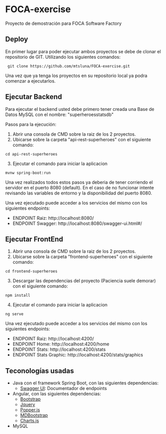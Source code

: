 # FOCA-exercise
Proyecto de demostración para FOCA Software Factory

## Deploy
En primer lugar para poder ejecutar ambos proyectos se debe de clonar el repositorio de GIT.
Utilizando los siguientes comandos:
``` curl
 git clone https://github.com/mtsluna/FOCA-exercise.git
```

Una vez que ya tenga los proyectos en su repositorio local ya podra comenzar a ejecutarlos.

## Ejecutar Backend
Para ejecutar el backend usted debe primero tener creada una Base de Datos MySQL con el nombre: "superheroesstatsdb"

Pasos para la ejecución:

1. Abrir una consola de CMD sobre la raiz de los 2 proyectos.
2. Ubicarse sobre la carpeta "api-rest-superheroes" con el siguiente comando:
``` curl
cd api-rest-superheroes
```
3. Ejecutar el comando para iniciar la aplicacion
``` curl
mvnw spring-boot:run
```

Una vez realizados todos estos pasos ya deberia de tener corriendo el servidor en el puerto 8080 (default). 
En el caso de no funcionar intente revisando las variables de entorno y la disponibilidad del puerto 8080.

Una vez ejecutado puede acceder a los servicios del mismo con los siguientes endpoints:
- ENDPOINT Raiz: http://localhost:8080/
- ENDPOINT Swagger: http://localhost:8080/swagger-ui.html#/

## Ejecutar FrontEnd
1. Abrir una consola de CMD sobre la raiz de los 2 proyectos.
2. Ubicarse sobre la carpeta "frontend-superheroes" con el siguiente comando:
``` curl
cd frontend-superheroes
```
3. Descargar las dependencias del proyecto (Paciencia suele demorar) con el siguiente comando:
``` curl
npm install
```
4. Ejecutar el comando para iniciar la aplicacion
``` curl
ng serve
```

Una vez ejecutado puede acceder a los servicios del mismo con los siguientes endpoints:
- ENDPOINT Raiz: http://localhost:4200/
- ENDPOINT Home: http://localhost:4200/home
- ENDPOINT Stats: http://localhost:4200/stats
- ENDPOINT Stats Graphic: http://localhost:4200/stats/graphics

## Teconologías usadas
- Java con el framework Spring Boot, con las siguientes dependencias:
  - [Swagger UI](https://swagger.io/): Documentador de endpoints
- Angular, con las siguientes dependencias:
  - [Bootstrap](https://getbootstrap.com/)
  - [Jquery](https://jquery.com/)
  - [Popper.js](https://popper.js.org/)
  - [MDBootstrap](https://mdbootstrap.com/)
  - [Charts.js](https://www.chartjs.org/docs/latest/)
 - MySQL
